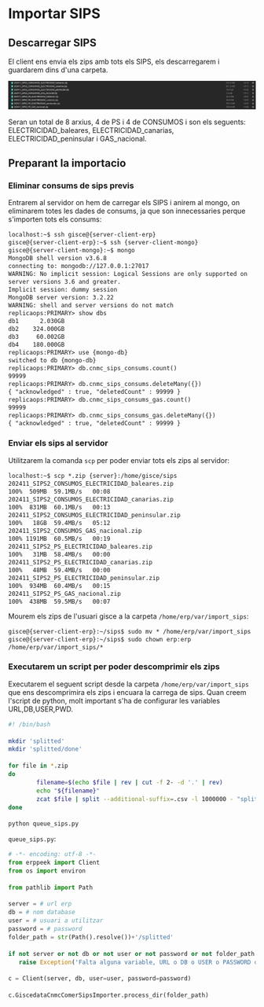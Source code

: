 # Importar SIPS

## Descarregar SIPS

El client ens envia els zips amb tots els SIPS, els descarregarem i guardarem dins d'una carpeta.

![zips_en_carpeta]

Seran un total de 8 arxius, 4 de PS i 4 de CONSUMOS i son els seguents: ELECTRICIDAD_baleares, ELECTRICIDAD_canarias, ELECTRICIDAD_peninsular i GAS_nacional.

## Preparant la importacio

### Eliminar consums de sips previs

Entrarem al servidor on hem de carregar els SIPS i anirem al mongo, on eliminarem totes les dades de consums, ja que son innecessaries perque s'importen tots els consums:

```ShellSession
localhost:~$ ssh gisce@{server-client-erp}
gisce@{server-client-erp}:~$ ssh {server-client-mongo}
gisce@{server-client-mongo}:~$ mongo
MongoDB shell version v3.6.8
connecting to: mongodb://127.0.0.1:27017
WARNING: No implicit session: Logical Sessions are only supported on server versions 3.6 and greater.
Implicit session: dummy session
MongoDB server version: 3.2.22
WARNING: shell and server versions do not match
replicaops:PRIMARY> show dbs
db1      2.030GB
db2    324.000GB
db3     60.002GB
db4    180.000GB
replicaops:PRIMARY> use {mongo-db}
switched to db {mongo-db}
replicaops:PRIMARY> db.cnmc_sips_consums.count()
99999
replicaops:PRIMARY> db.cnmc_sips_consums.deleteMany({})
{ "acknowledged" : true, "deletedCount" : 99999 }
replicaops:PRIMARY> db.cnmc_sips_consums_gas.count()
99999
replicaops:PRIMARY> db.cnmc_sips_consums_gas.deleteMany({})
{ "acknowledged" : true, "deletedCount" : 99999 }
```

### Enviar els sips al servidor

Utilitzarem la comanda `scp` per poder enviar tots els zips al servidor:

```ShellSession
localhost:~$ scp *.zip {server}:/home/gisce/sips
202411_SIPS2_CONSUMOS_ELECTRICIDAD_baleares.zip                                                             100%  509MB  59.1MB/s   00:08    
202411_SIPS2_CONSUMOS_ELECTRICIDAD_canarias.zip                                                             100%  831MB  60.1MB/s   00:13
202411_SIPS2_CONSUMOS_ELECTRICIDAD_peninsular.zip                                                           100%   18GB  59.4MB/s   05:12    
202411_SIPS2_CONSUMOS_GAS_nacional.zip                                                                      100% 1191MB  60.5MB/s   00:19    
202411_SIPS2_PS_ELECTRICIDAD_baleares.zip                                                                   100%   31MB  58.4MB/s   00:00    
202411_SIPS2_PS_ELECTRICIDAD_canarias.zip                                                                   100%   48MB  59.4MB/s   00:00    
202411_SIPS2_PS_ELECTRICIDAD_peninsular.zip                                                                 100%  934MB  60.4MB/s   00:15    
202411_SIPS2_PS_GAS_nacional.zip                                                                            100%  438MB  59.5MB/s   00:07    
```

Mourem els zips de l'usuari gisce a la carpeta `/home/erp/var/import_sips`:

```ShellSession
gisce@{server-client-erp}:~/sips$ sudo mv * /home/erp/var/import_sips
gisce@{server-client-erp}:~/sips$ sudo chown erp:erp /home/erp/var/import_sips/*
```

### Executarem un script per poder descomprimir els zips

Executarem el seguent script desde la carpeta `/home/erp/var/import_sips` que ens descomprimira els zips i encuara la carrega de sips. Quan creem l'script de python, molt important s'ha de configurar les variables URL,DB,USER,PWD.

```bash
#! /bin/bash

mkdir 'splitted'
mkdir 'splitted/done'

for file in *.zip
do
        filename=$(echo $file | rev | cut -f 2- -d '.' | rev)
        echo "${filename}"
        zcat $file | split --additional-suffix=.csv -l 1000000 - "splitted/${filename}_splitted"
done

python queue_sips.py
```

`queue_sips.py`:

```python
# -*- encoding: utf-8 -*-
from erppeek import Client
from os import environ

from pathlib import Path

server = # url erp
db = # nom database
user = # usuari a utilitzar
password = # password
folder_path = str(Path().resolve())+'/splitted'

if not server or not db or not user or not password or not folder_path:
   raise Exception('Falta alguna variable, URL o DB o USER o PASSWORD o PATH')

c = Client(server, db, user=user, password=password)

c.GiscedataCnmcComerSipsImporter.process_dir(folder_path)
```

[zips_en_carpeta]: /gisce_data/procediments/import_sips/image.png
